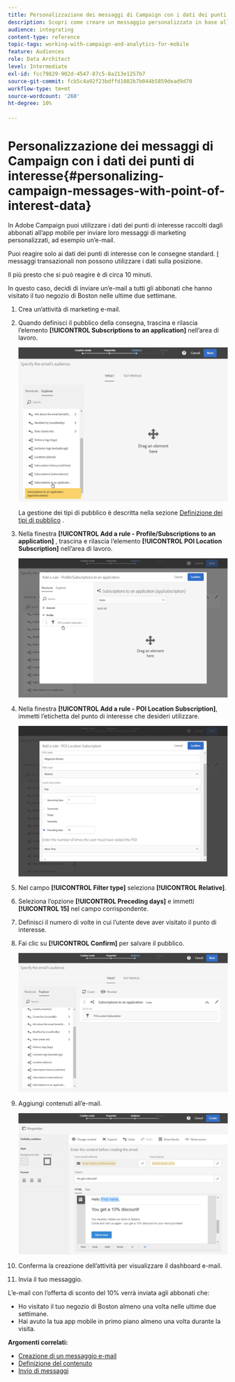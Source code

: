 ```yaml
---
title: Personalizzazione dei messaggi di Campaign con i dati dei punti di interesse
description: Scopri come creare un messaggio personalizzato in base alla posizione degli abbonati con l’integrazione dei dati del punto di interesse .
audience: integrating
content-type: reference
topic-tags: working-with-campaign-and-analytics-for-mobile
feature: Audiences
role: Data Architect
level: Intermediate
exl-id: fcc79829-902d-4547-87c5-8a213e1257b7
source-git-commit: fcb5c4a92f23bdffd1082b7b044b5859dead9d70
workflow-type: tm+mt
source-wordcount: '260'
ht-degree: 10%

---
```


# Personalizzazione dei messaggi di Campaign con i dati dei punti di interesse{#personalizing-campaign-messages-with-point-of-interest-data}

In Adobe Campaign puoi utilizzare i dati dei punti di interesse raccolti dagli abbonati all’app mobile per inviare loro messaggi di marketing personalizzati, ad esempio un’e-mail.

Puoi reagire solo ai dati dei punti di interesse con le consegne standard. [I ](../../channels/using/getting-started-with-transactional-msg.md) messaggi transazionali non possono utilizzare i dati sulla posizione.

Il più presto che si può reagire è di circa 10 minuti.

In questo caso, decidi di inviare un’e-mail a tutti gli abbonati che hanno visitato il tuo negozio di Boston nelle ultime due settimane.

1. Crea un’attività di marketing e-mail.
1. Quando definisci il pubblico della consegna, trascina e rilascia l’elemento **[!UICONTROL Subscriptions to an application]** nell’area di lavoro.

   ![](assets/poi_subscriptions_app.png)

   La gestione dei tipi di pubblico è descritta nella sezione [Definizione dei tipi di pubblico](../../audiences/using/creating-audiences.md) .

1. Nella finestra **[!UICONTROL Add a rule - Profile/Subscriptions to an application]** , trascina e rilascia l’elemento **[!UICONTROL POI Location Subscription]** nell’area di lavoro.

   ![](assets/poi_add_rule_profile_subscription.png)

1. Nella finestra **[!UICONTROL Add a rule - POI Location Subscription]**, immetti l’etichetta del punto di interesse che desideri utilizzare.

   ![](assets/poi_location_subscription.png)

1. Nel campo **[!UICONTROL Filter type]** seleziona **[!UICONTROL Relative]**.
1. Seleziona l’opzione **[!UICONTROL Preceding days]** e immetti **[!UICONTROL 15]** nel campo corrispondente.
1. Definisci il numero di volte in cui l’utente deve aver visitato il punto di interesse.
1. Fai clic su **[!UICONTROL Confirm]** per salvare il pubblico.

   ![](assets/poi_subscriptions_app_audience_defined.png)

1. Aggiungi contenuti all’e-mail.

   ![](assets/poi_email_content.png)

1. Conferma la creazione dell’attività per visualizzare il dashboard e-mail.
1. Invia il tuo messaggio.

L’e-mail con l’offerta di sconto del 10% verrà inviata agli abbonati che:

* Ho visitato il tuo negozio di Boston almeno una volta nelle ultime due settimane.
* Hai avuto la tua app mobile in primo piano almeno una volta durante la visita.

**Argomenti correlati:**

* [Creazione di un messaggio e-mail](../../channels/using/creating-an-email.md)
* [Definizione del contenuto](../../designing/using/personalization.md#example-email-personalization)
* [Invio di messaggi](../../sending/using/confirming-the-send.md)
